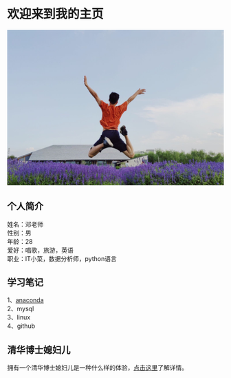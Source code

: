 # 欢迎来到我的主页
![picture](./homepage_portrait.jpg)
## 个人简介
姓名：邓老师<br/>
性别：男<br/>
年龄：28<br/>
爱好：唱歌，旅游，英语<br/>
职业：IT小菜，数据分析师，python语言

## 学习笔记
1、[anaconda](https://jaysonteng.github.io/annaconda/annaconda.html)<br/>
2、mysql<br/>
3、linux<br/>
4、github<br/>

## 清华博士媳妇儿

拥有一个清华博士媳妇儿是一种什么样的体验，[点击这里](https://jaysonteng.github.io/vantyii)了解详情。
